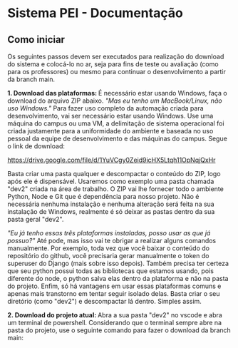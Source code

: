 <h1>Sistema PEI - Documentação</h1>

<h2>Como iniciar</h2>

<p>Os seguintes passos devem ser executados para realização do download do sistema e colocá-lo no ar, seja para fins de teste ou avaliação (como para os professores)
ou mesmo para continuar o desenvolvimento a partir da branch main.</p>

<p><b>1. Download das plataformas: </b>É necessário estar usando Windows, faça o download do arquivo ZIP abaixo. <i>"Mas eu tenho um MacBook/Linux, não uso Windows."</i>
Para fazer uso completo da automação criada para desenvolvimento, vai ser necessário estar usando Windows. Use uma máquina do campus ou uma VM, a delimitação de sistema operacional
foi criada justamente para a uniformidade do ambiente e baseada no uso pessoal da equipe de desenvolvimento e das máquinas do campus. Segue o link de download:</p>

<a href="https://drive.google.com/file/d/1YuVCgy0Zeid9icHX5Ltqh11OpNqjQxHr" target="blank">https://drive.google.com/file/d/1YuVCgy0Zeid9icHX5Ltqh11OpNqjQxHr</a>

<p>Basta criar uma pasta qualquer e descompactar o conteúdo do ZIP, logo após ele é dispensável. Usaremos como exemplo uma pasta chamada "dev2" criada na área de trabalho. O ZIP vai
lhe fornecer todo o ambiente Python, Node e Git que é dependência para nosso projeto. Não é necessária nenhuma instalação e nenhuma alteração será feita na sua instalação de Windows,
realmente é só deixar as pastas dentro da sua pasta geral "dev2".</p> <i>"Eu já tenho essas três plataformas instaladas, posso usar as que já possuo?"</i> Até pode, mas isso vai te obrigar
a realizar alguns comandos manualmente. Por exemplo, toda vez que você baixar o conteúdo do repositório do github, você precisaria gerar manualmente o token do superuser do Django
(mais sobre isso depois). Também precisa ter certeza que seu python possui todas as bibliotecas que estamos usando, pois diferente do node, o python salva elas dentro da plataforma e
não na pasta do projeto. Enfim, só há vantagens em usar essas plataformas comuns e apenas mais transtorno em tentar seguir isolado delas. Basta criar o seu diretório (como "dev2")
e descompactar lá dentro. Simples assim.</p>

<p><b>2. Download do projeto atual: </b>Abra a sua pasta "dev2" no vscode e abra um terminal de powershell. Considerando que o terminal sempre abre na pasta do projeto, use o seguinte
comando para fazer o download da branch main:</p>
<pre></pre>
<p></p>
